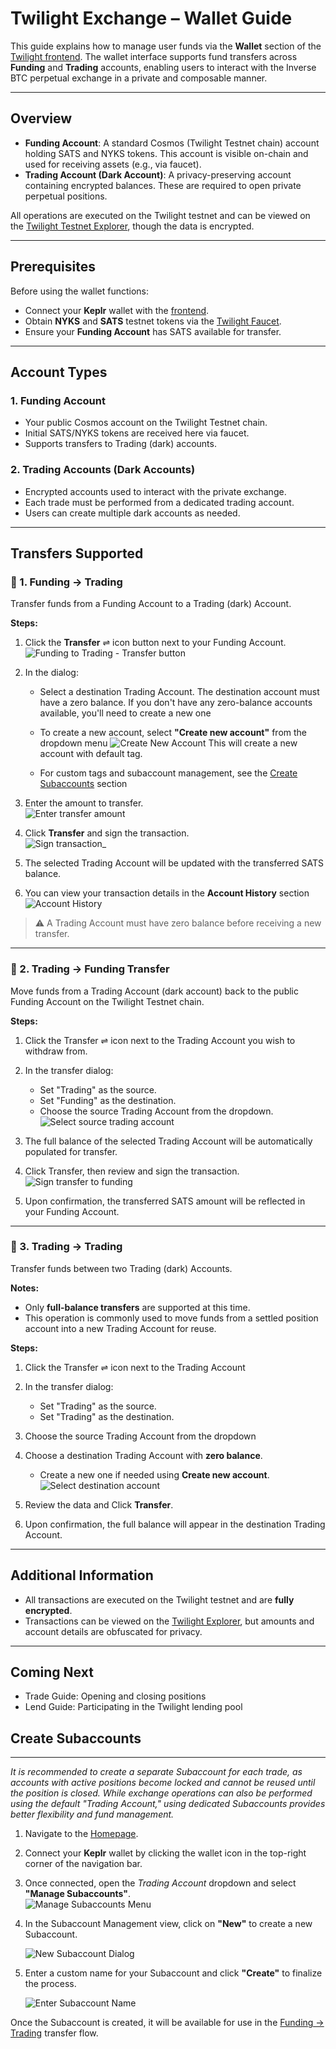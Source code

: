 # Twilight Exchange – Wallet Guide

This guide explains how to manage user funds via the **Wallet** section of the [Twilight frontend](https://frontend.twilight.rest/wallet). The wallet interface supports fund transfers across **Funding** and **Trading** accounts, enabling users to interact with the Inverse BTC perpetual exchange in a private and composable manner.

---

## Overview

- **Funding Account**: A standard Cosmos (Twilight Testnet chain) account holding SATS and NYKS tokens. This account is visible on-chain and used for receiving assets (e.g., via faucet).
- **Trading Account (Dark Account)**: A privacy-preserving account containing encrypted balances. These are required to open private perpetual positions.

All operations are executed on the Twilight testnet and can be viewed on the [Twilight Testnet Explorer](https://explorer.twilight.rest/nyks), though the data is encrypted.

---

## Prerequisites

Before using the wallet functions:
- Connect your **Keplr** wallet with the [frontend](/docs/add-chain-to-keplr.md).
- Obtain **NYKS** and **SATS** testnet tokens via the [Twilight Faucet](https://twilight-pool.vercel.app/faucet).
- Ensure your **Funding Account** has SATS available for transfer.

---

## Account Types

### 1. Funding Account
- Your public Cosmos account on the Twilight Testnet chain.
- Initial SATS/NYKS tokens are received here via faucet.
- Supports transfers to Trading (dark) accounts.

### 2. Trading Accounts (Dark Accounts)
- Encrypted accounts used to interact with the private exchange.
- Each trade must be performed from a dedicated trading account.
- Users can create multiple dark accounts as needed.

---

## Transfers Supported

### 🔁 1. Funding → Trading

Transfer funds from a Funding Account to a Trading (dark) Account.

**Steps:**
1. Click the **Transfer** ⇌ icon button next to your Funding Account.  
   ![Funding to Trading - Transfer button](/images/wallet/funding-to-trading-button.png)

2. In the dialog:
   - Select a destination Trading Account. The destination account must have a zero balance. If you don't have any zero-balance accounts available, you'll need to create a new one
   
   - To create a new account, select **"Create new account"** from the dropdown menu
   ![Create New Account](/images/wallet/create-new-account.png)
   This will create a new account with default tag. 
   - For custom tags and subaccount management, see the [Create Subaccounts](#create-subaccounts) section

3. Enter the amount to transfer.  
   ![Enter transfer amount](/images/wallet/enter-transfer-amount.png)

4. Click **Transfer** and sign the transaction.  
   ![Sign transaction](/images/wallet/transfer-sign.png)_

5. The selected Trading Account will be updated with the transferred SATS balance.  
   
6. You can view your transaction details in the **Account History** section
   ![Account History](/images/wallet/account-history.png)

> ⚠️ A Trading Account must have zero balance before receiving a new transfer.

---


### 🔄 2. Trading → Funding Transfer

Move funds from a Trading Account (dark account) back to the public Funding Account on the Twilight Testnet chain.

**Steps:**
1.	Click the Transfer ⇌ icon next to the Trading Account you wish to withdraw from.

2.	In the transfer dialog:
	-	Set "Trading" as the source.
	-	Set "Funding" as the destination.
	-	Choose the source Trading Account from the dropdown.
    ![Select source trading account](/images/wallet/select-trading-account.png)
3.	The full balance of the selected Trading Account will be automatically populated for transfer.
4.	Click Transfer, then review and sign the transaction.
    ![Sign transfer to funding](/images/wallet/sign-trading-to-funding.png)
5.	Upon confirmation, the transferred SATS amount will be reflected in your Funding Account.

---


### 🔁 3. Trading → Trading

Transfer funds between two Trading (dark) Accounts.

**Notes:**
- Only **full-balance transfers** are supported at this time.
- This operation is commonly used to move funds from a settled position account into a new Trading Account for reuse.

**Steps:**
1. Click the Transfer ⇌ icon next to the Trading Account 

2. In the transfer dialog:
	-	Set "Trading" as the source.
	-	Set "Trading" as the destination.
	
3. Choose the source Trading Account from the dropdown
4. Choose a destination Trading Account with **zero balance**.  
   - Create a new one if needed using **Create new account**.  
   ![Select destination account](/images/wallet/trading-to-trading-destination.png)

5. Review the data and Click **Transfer**.  
   
6. Upon confirmation, the full balance will appear in the destination Trading Account.
---


## Additional Information

- All transactions are executed on the Twilight testnet and are **fully encrypted**.
- Transactions can be viewed on the [Twilight Explorer](https://explorer.nyks.twilight.rest), but amounts and account details are obfuscated for privacy.

---

## Coming Next

- Trade Guide: Opening and closing positions
- Lend Guide: Participating in the Twilight lending pool

## Create Subaccounts

---

*It is recommended to create a separate Subaccount for each trade, as accounts with active positions become locked and cannot be reused until the position is closed. While exchange operations can also be performed using the default "Trading Account," using dedicated Subaccounts provides better flexibility and fund management.*

1. Navigate to the [Homepage](https://frontend.twilight.rest/).
2. Connect your **Keplr** wallet by clicking the wallet icon in the top-right corner of the navigation bar.
3. Once connected, open the *Trading Account* dropdown and select **"Manage Subaccounts"**.  
   ![Manage Subaccounts Menu](/images/wallet/manage-subaccount.png)

4. In the Subaccount Management view, click on **"New"** to create a new Subaccount.

   ![New Subaccount Dialog](/images/wallet/create-new-account-dialog.png)

5. Enter a custom name for your Subaccount and click **"Create"** to finalize the process.  

   ![Enter Subaccount Name](/images/wallet/new-tag-account.png)

Once the Subaccount is created, it will be available for use in the [Funding → Trading](#-1-funding--trading) transfer flow.
